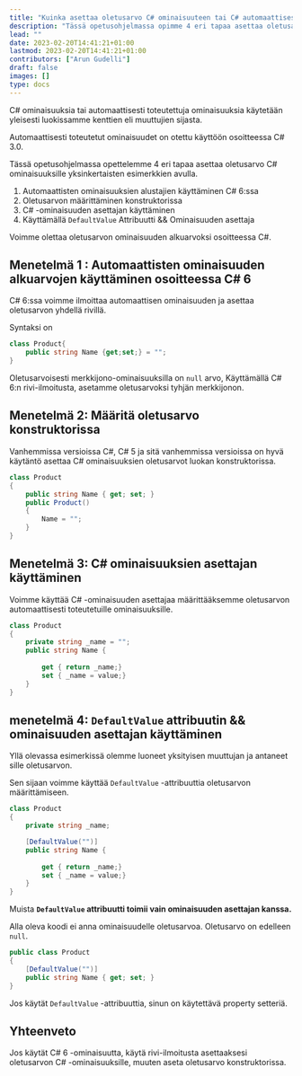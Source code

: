 ```yaml
---
title: "Kuinka asettaa oletusarvo C# ominaisuuteen tai C# automaattisesti toteutettuun ominaisuuteen"
description: "Tässä opetusohjelmassa opimme 4 eri tapaa asettaa oletusarvo C# ominaisuuksiin yksinkertaisten esimerkkien avulla"
lead: ""
date: 2023-02-20T14:41:21+01:00
lastmod: 2023-02-20T14:41:21+01:00
contributors: ["Arun Gudelli"]
draft: false
images: []
type: docs
---
```


C# ominaisuuksia tai automaattisesti toteutettuja ominaisuuksia käytetään yleisesti luokissamme kenttien eli muuttujien sijasta.  

Automaattisesti toteutetut ominaisuudet on otettu käyttöön osoitteessa C# 3.0.

Tässä opetusohjelmassa opettelemme 4 eri tapaa asettaa oletusarvo C# ominaisuuksille yksinkertaisten esimerkkien avulla.

1. Automaattisten ominaisuuksien alustajien käyttäminen C# 6:ssa
2. Oletusarvon määrittäminen konstruktorissa
3. C# -ominaisuuden asettajan käyttäminen
4. Käyttämällä `DefaultValue` Attribuutti &amp;&amp; Ominaisuuden asettaja

Voimme olettaa oletusarvon ominaisuuden alkuarvoksi osoitteessa C#.

## Menetelmä 1 : Automaattisten ominaisuuden alkuarvojen käyttäminen osoitteessa C# 6

 C# 6:ssa voimme ilmoittaa automaattisen ominaisuuden ja asettaa oletusarvon yhdellä rivillä.

Syntaksi on

```csharp
class Product{
    public string Name {get;set;} = "";
}
```
Oletusarvoisesti merkkijono-ominaisuuksilla on `null` arvo, Käyttämällä C# 6:n rivi-ilmoitusta, asetamme oletusarvoksi tyhjän merkkijonon. 

## Menetelmä 2: Määritä oletusarvo konstruktorissa

Vanhemmissa versioissa C#, C# 5 ja sitä vanhemmissa versioissa on hyvä käytäntö asettaa C# ominaisuuksien oletusarvot luokan konstruktorissa.

```csharp
class Product 
{
    public string Name { get; set; }
    public Product()
    {
        Name = "";
    }
}
```

## Menetelmä 3: C# ominaisuuksien asettajan käyttäminen 

Voimme käyttää C# -ominaisuuden asettajaa määrittääksemme oletusarvon automaattisesti toteutetuille ominaisuuksille.

```csharp
class Product 
{
    private string _name = "";
    public string Name { 
        
        get { return _name;}
        set { _name = value;} 
    }
}
```

## menetelmä 4: `DefaultValue` attribuutin &amp;&amp; ominaisuuden asettajan käyttäminen

Yllä olevassa esimerkissä olemme luoneet yksityisen muuttujan ja antaneet sille oletusarvon. 

Sen sijaan voimme käyttää `DefaultValue` -attribuuttia oletusarvon määrittämiseen.

```csharp
class Product 
{
    private string _name;

    [DefaultValue("")]
    public string Name { 
        
        get { return _name;}
        set { _name = value;} 
    }
}
```

Muista **`DefaultValue` attribuutti toimii vain ominaisuuden asettajan kanssa.** 

Alla oleva koodi ei anna ominaisuudelle oletusarvoa. Oletusarvo on edelleen `null`.

```csharp
public class Product
{
    [DefaultValue("")]
    public string Name { get; set; }
}
```
Jos käytät `DefaultValue` -attribuuttia, sinun on käytettävä property setteriä.


## Yhteenveto

Jos käytät C# 6 -ominaisuutta, käytä rivi-ilmoitusta asettaaksesi oletusarvon C# -ominaisuuksille, muuten aseta oletusarvo konstruktorissa. 








